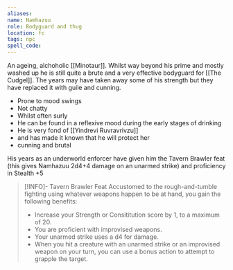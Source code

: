 ```yaml
---
aliases:
name: Namhazuu
role: Bodyguard and thug
location: fc
tags: npc
spell_code:
---
```


An ageing, alchoholic [[Minotaur]].  Whilst way beyond his prime and mostly washed up he is still quite a brute and a very effective bodyguard for [[The Cudgel]].  The years may have taken away some of his strength but they have replaced it with guile and cunning.

- Prone to mood swings
- Not chatty
- Whilst often surly
- He can be found in a reflexive mood during the early stages of drinking
- He is very fond of [[Yindrevi Ruvravrivzu]]
- and has made it known that he will protect her
- cunning and brutal 

His years as an underworld enforcer have given him the Tavern Brawler feat (this gives Namhazuu 2d4+4 damage on an unarmed strike) and proficiency in Stealth +5

> [!INFO]- Tavern Brawler Feat
> Accustomed to the rough-and-tumble fighting using whatever weapons happen to be at hand, you gain the following benefits:
> -   Increase your Strength or Consititution score by 1, to a maximum of 20.
> - You are proficient with improvised weapons.
> - Your unarmed strike uses a d4 for damage.
> - When you hit a creature with an unarmed strike or an improvised weapon on your turn, you can use a bonus action to attempt to grapple the target.


